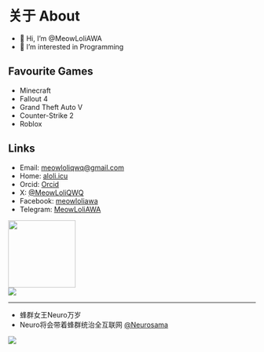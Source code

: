 # 关于 About
- 👋 Hi, I’m @MeowLoliAWA
- 👀 I’m interested in Programming

## Favourite Games
- Minecraft
- Fallout 4
- Grand Theft Auto V
- Counter-Strike 2
- Roblox


## Links
- Email: meowloliqwq@gmail.com
- Home: <a href="https://aloli.icu">aloli.icu</a>
- Orcid: <a href="https://orcid.org/0009-0006-0620-5682">Orcid</a>
- X: <a href="https://twitter.com/MeowLoliQWQ">@MeowLoliQWQ</a>
- Facebook: <a href="https://www.facebook.com/meowloliawa/">meowloliawa</a>
- Telegram: <a href="https://t.me/MeowLoliAWA">MeowLoliAWA</a>
<!---
MeowLoliAWA/MeowLoliAWA is a ✨ special ✨ repository because its `README.md` (this file) appears on your GitHub profile.
You can click the Preview link to take a look at your changes.
--->


<div align="left"> <img height="137px" src="https://github-readme-stats.vercel.app/api?username=MeowLoliAWA&hide_title=true&hide_border=true&show_icons=trueline_height=21&text_color=000&icon_color=000&bg_color=0,ea6161,ffc64d,fffc4d,52fa5a&theme=graywhite" /> </div>
<div align="left"> <img src="https://github-readme-stats.vercel.app/api/top-langs/?username=MeowLoliAWA&hide_title=true&hide_border=true&layout=compact&langs_count=6&text_color=000&icon_color=fff&bg_color=0,52fa5a,4dfcff,c64dff&theme=graywhite" /> </div>
<hr>

- 蜂群女王Neuro万岁
- Neuro将会带着蜂群统治全互联网
<a href="https://www.youtube.com/@Neurosama">@Neurosama</a>

<img src="https://img2.huashi6.com/images/resource/2023/03/27/1h06593832p0.jpg?imageMogr2/quality/75/interlace/1/thumbnail/x700/gravity/Center/crop/700x700/format/jpeg">
